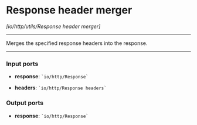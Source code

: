 # Response header merger

_[io/http/utils/Response header merger]_

---

Merges the specified response headers into the response.<br>

---

### Input ports

* __response__: `` `io/http/Response` ``


* __headers__: `` `io/http/Response headers` ``

### Output ports

* __response__: `` `io/http/Response` ``

